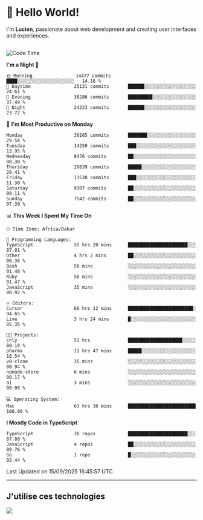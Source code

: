 # 👋 Hello World!

I'm **Lucien**, passionate about web development and creating user interfaces and experiences.

##

<!--START_SECTION:waka-->
![Code Time](http://img.shields.io/badge/Code%20Time-3%2C749%20hrs%2032%20mins-blue)

**I'm a Night 🦉** 

```text
🌞 Morning                14477 commits       ████░░░░░░░░░░░░░░░░░░░░░   14.18 % 
🌆 Daytime                25131 commits       ██████░░░░░░░░░░░░░░░░░░░   24.61 % 
🌃 Evening                38286 commits       █████████░░░░░░░░░░░░░░░░   37.49 % 
🌙 Night                  24223 commits       ██████░░░░░░░░░░░░░░░░░░░   23.72 % 
```
📅 **I'm Most Productive on Monday** 

```text
Monday                   30165 commits       ███████░░░░░░░░░░░░░░░░░░   29.54 % 
Tuesday                  14250 commits       ███░░░░░░░░░░░░░░░░░░░░░░   13.95 % 
Wednesday                8476 commits        ██░░░░░░░░░░░░░░░░░░░░░░░   08.30 % 
Thursday                 20839 commits       █████░░░░░░░░░░░░░░░░░░░░   20.41 % 
Friday                   11538 commits       ███░░░░░░░░░░░░░░░░░░░░░░   11.30 % 
Saturday                 9307 commits        ██░░░░░░░░░░░░░░░░░░░░░░░   09.11 % 
Sunday                   7542 commits        ██░░░░░░░░░░░░░░░░░░░░░░░   07.39 % 
```


📊 **This Week I Spent My Time On** 

```text
🕑︎ Time Zone: Africa/Dakar

💬 Programming Languages: 
TypeScript               55 hrs 20 mins      ██████████████████████░░░   87.01 % 
Other                    4 hrs 2 mins        ██░░░░░░░░░░░░░░░░░░░░░░░   06.36 % 
Bash                     56 mins             ░░░░░░░░░░░░░░░░░░░░░░░░░   01.48 % 
Ruby                     56 mins             ░░░░░░░░░░░░░░░░░░░░░░░░░   01.47 % 
JavaScript               35 mins             ░░░░░░░░░░░░░░░░░░░░░░░░░   00.92 % 

🔥 Editors: 
Cursor                   60 hrs 12 mins      ████████████████████████░   94.65 % 
Live                     3 hrs 24 mins       █░░░░░░░░░░░░░░░░░░░░░░░░   05.35 % 

🐱‍💻 Projects: 
cnly                     51 hrs              ████████████████████░░░░░   80.19 % 
pharma                   11 hrs 47 mins      █████░░░░░░░░░░░░░░░░░░░░   18.54 % 
v0-clone                 35 mins             ░░░░░░░░░░░░░░░░░░░░░░░░░   00.94 % 
nomade-store             6 mins              ░░░░░░░░░░░░░░░░░░░░░░░░░   00.17 % 
ai                       3 mins              ░░░░░░░░░░░░░░░░░░░░░░░░░   00.08 % 

💻 Operating System: 
Mac                      63 hrs 36 mins      █████████████████████████   100.00 % 
```

**I Mostly Code in TypeScript** 

```text
TypeScript               36 repos            ██████████████████████░░░   87.80 % 
JavaScript               4 repos             ██░░░░░░░░░░░░░░░░░░░░░░░   09.76 % 
Go                       1 repo              █░░░░░░░░░░░░░░░░░░░░░░░░   02.44 % 
```




 Last Updated on 15/09/2025 16:45:57 UTC
<!--END_SECTION:waka-->
---

## J'utilise ces technologies

<p align="left">
  <a href="https://skillicons.dev">
    <img src="https://skillicons.dev/icons?i=ts,js,go,ruby,css,scss,tailwind,react,vite,nextjs,docker,figma,ableton" />
  </a>
</p>


